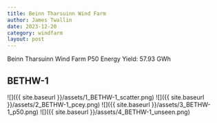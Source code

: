 ```yaml
---
title: Beinn Tharsuinn Wind Farm
author: James Twallin
date: 2023-12-20
category: windfarm
layout: post
---
```

Beinn Tharsuinn Wind Farm P50 Energy Yield: 57.93 GWh

BETHW-1
-------------
![]({{ site.baseurl }}/assets/1_BETHW-1_scatter.png)
![]({{ site.baseurl }}/assets/2_BETHW-1_pcey.png)
![]({{ site.baseurl }}/assets/3_BETHW-1_p50.png)
![]({{ site.baseurl }}/assets/4_BETHW-1_unseen.png)


